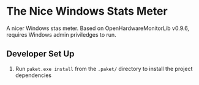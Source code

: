 # The Nice Windows Stats Meter

A nicer Windows stas meter. Based on OpenHardwareMonitorLib v0.9.6, requires Windows admin priviledges to run.

## Developer Set Up

1. Run `paket.exe install` from the `.paket/` directory to install the project dependencies
